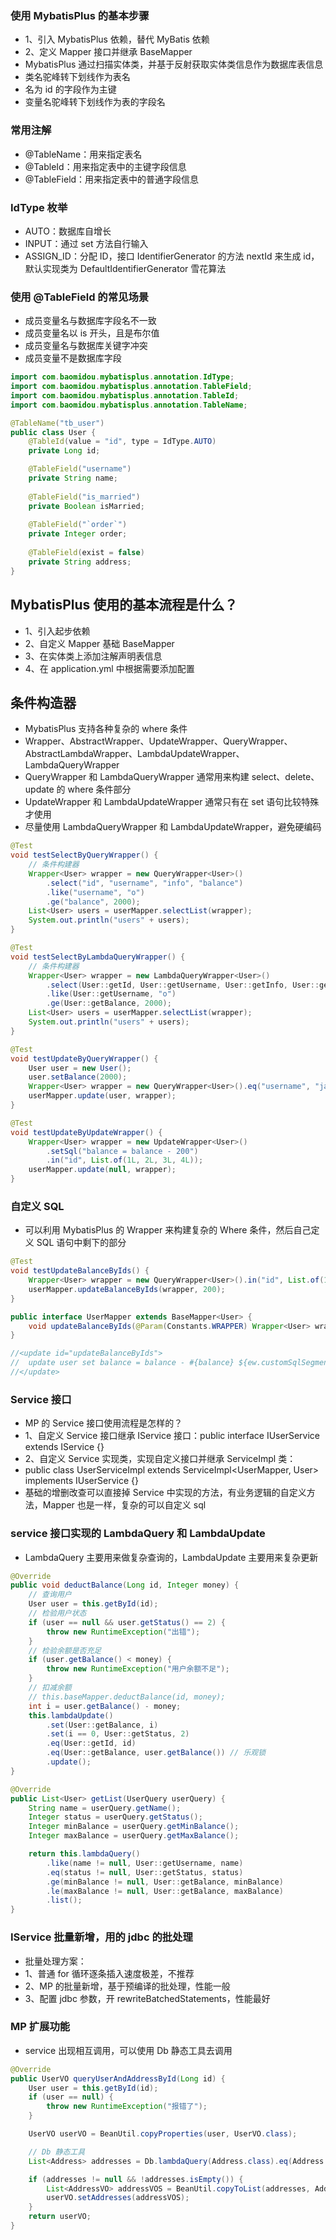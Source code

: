 ### 使用 MybatisPlus 的基本步骤
* 1、引入 MybatisPlus 依赖，替代 MyBatis 依赖
* 2、定义 Mapper 接口并继承 BaseMapper
* MybatisPlus 通过扫描实体类，并基于反射获取实体类信息作为数据库表信息
* 类名驼峰转下划线作为表名
* 名为 id 的字段作为主键
* 变量名驼峰转下划线作为表的字段名

### 常用注解
* @TableName：用来指定表名
* @TableId：用来指定表中的主键字段信息
* @TableField：用来指定表中的普通字段信息

### IdType 枚举
* AUTO：数据库自增长
* INPUT：通过 set 方法自行输入
* ASSIGN_ID：分配 ID，接口 IdentifierGenerator 的方法 nextId 来生成 id，默认实现类为 DefaultIdentifierGenerator 雪花算法

### 使用 @TableField 的常见场景
* 成员变量名与数据库字段名不一致
* 成员变量名以 is 开头，且是布尔值
* 成员变量名与数据库关键字冲突
* 成员变量不是数据库字段
```java
import com.baomidou.mybatisplus.annotation.IdType;
import com.baomidou.mybatisplus.annotation.TableField;
import com.baomidou.mybatisplus.annotation.TableId;
import com.baomidou.mybatisplus.annotation.TableName;

@TableName("tb_user")
public class User {
    @TableId(value = "id", type = IdType.AUTO)
    private Long id;

    @TableField("username")
    private String name;
    
    @TableField("is_married")
    private Boolean isMarried;
    
    @TableField("`order`")
    private Integer order;
    
    @TableField(exist = false)
    private String address;
}
```

## MybatisPlus 使用的基本流程是什么？
* 1、引入起步依赖
* 2、自定义 Mapper 基础 BaseMapper
* 3、在实体类上添加注解声明表信息
* 4、在 application.yml 中根据需要添加配置

## 条件构造器
* MybatisPlus 支持各种复杂的 where 条件
* Wrapper、AbstractWrapper、UpdateWrapper、QueryWrapper、AbstractLambdaWrapper、LambdaUpdateWrapper、LambdaQueryWrapper
* QueryWrapper 和 LambdaQueryWrapper 通常用来构建 select、delete、update 的 where 条件部分
* UpdateWrapper 和 LambdaUpdateWrapper 通常只有在 set 语句比较特殊才使用
* 尽量使用 LambdaQueryWrapper 和 LambdaUpdateWrapper，避免硬编码
```java
@Test
void testSelectByQueryWrapper() {
    // 条件构建器
    Wrapper<User> wrapper = new QueryWrapper<User>()
        .select("id", "username", "info", "balance")
        .like("username", "o")
        .ge("balance", 2000);
    List<User> users = userMapper.selectList(wrapper);
    System.out.println("users" + users);
}

@Test
void testSelectByLambdaQueryWrapper() {
    // 条件构建器
    Wrapper<User> wrapper = new LambdaQueryWrapper<User>()
        .select(User::getId, User::getUsername, User::getInfo, User::getBalance)
        .like(User::getUsername, "o")
        .ge(User::getBalance, 2000);
    List<User> users = userMapper.selectList(wrapper);
    System.out.println("users" + users);
}

@Test
void testUpdateByQueryWrapper() {
    User user = new User();
    user.setBalance(2000);
    Wrapper<User> wrapper = new QueryWrapper<User>().eq("username", "jack");
    userMapper.update(user, wrapper);
}

@Test
void testUpdateByUpdateWrapper() {
    Wrapper<User> wrapper = new UpdateWrapper<User>()
        .setSql("balance = balance - 200")
        .in("id", List.of(1L, 2L, 3L, 4L));
    userMapper.update(null, wrapper);
}
```

### 自定义 SQL
* 可以利用 MybatisPlus 的 Wrapper 来构建复杂的 Where 条件，然后自己定义 SQL 语句中剩下的部分
```java
@Test
void testUpdateBalanceByIds() {
    Wrapper<User> wrapper = new QueryWrapper<User>().in("id", List.of(1L, 2L, 3L, 4L));
    userMapper.updateBalanceByIds(wrapper, 200);
}

public interface UserMapper extends BaseMapper<User> {
    void updateBalanceByIds(@Param(Constants.WRAPPER) Wrapper<User> wrapper, Integer balance);
}

//<update id="updateBalanceByIds">
//  update user set balance = balance - #{balance} ${ew.customSqlSegment}
//</update>
```
### Service 接口
* MP 的 Service 接口使用流程是怎样的？
* 1、自定义 Service 接口继承 IService 接口：public interface IUserService extends IService<User> {}
* 2、自定义 Service 实现类，实现自定义接口并继承 ServiceImpl 类：
* public class UserServiceImpl extends ServiceImpl<UserMapper, User> implements IUserService {}
* 基础的增删改查可以直接掉 Service 中实现的方法，有业务逻辑的自定义方法，Mapper 也是一样，复杂的可以自定义 sql

### service 接口实现的 LambdaQuery 和 LambdaUpdate
* LambdaQuery 主要用来做复杂查询的，LambdaUpdate 主要用来复杂更新
```java
@Override
public void deductBalance(Long id, Integer money) {
    // 查询用户
    User user = this.getById(id);
    // 检验用户状态
    if (user == null && user.getStatus() == 2) {
        throw new RuntimeException("出错");
    }
    // 检验余额是否充足
    if (user.getBalance() < money) {
        throw new RuntimeException("用户余额不足");
    }
    // 扣减余额
    // this.baseMapper.deductBalance(id, money);
    int i = user.getBalance() - money;
    this.lambdaUpdate()
        .set(User::getBalance, i)
        .set(i == 0, User::getStatus, 2)
        .eq(User::getId, id)
        .eq(User::getBalance, user.getBalance()) // 乐观锁
        .update();
}

@Override
public List<User> getList(UserQuery userQuery) {
    String name = userQuery.getName();
    Integer status = userQuery.getStatus();
    Integer minBalance = userQuery.getMinBalance();
    Integer maxBalance = userQuery.getMaxBalance();

    return this.lambdaQuery()
        .like(name != null, User::getUsername, name)
        .eq(status != null, User::getStatus, status)
        .ge(minBalance != null, User::getBalance, minBalance)
        .le(maxBalance != null, User::getBalance, maxBalance)
        .list();
}
```

### IService 批量新增，用的 jdbc 的批处理
* 批量处理方案：
* 1、普通 for 循环逐条插入速度极差，不推荐
* 2、MP 的批量新增，基于预编译的批处理，性能一般
* 3、配置 jdbc 参数，开 rewriteBatchedStatements，性能最好

### MP 扩展功能
* service 出现相互调用，可以使用 Db 静态工具去调用
```java
@Override
public UserVO queryUserAndAddressById(Long id) {
    User user = this.getById(id);
    if (user == null) {
        throw new RuntimeException("报错了");
    }

    UserVO userVO = BeanUtil.copyProperties(user, UserVO.class);

    // Db 静态工具
    List<Address> addresses = Db.lambdaQuery(Address.class).eq(Address::getUserId, id).list();

    if (addresses != null && !addresses.isEmpty()) {
        List<AddressVO> addressVOS = BeanUtil.copyToList(addresses, AddressVO.class);
        userVO.setAddresses(addressVOS);
    }
    return userVO;
}
```